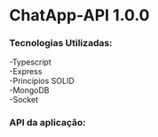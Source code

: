 # ChatApp-API 1.0.0

### Tecnologias Utilizadas:<br/>
  -Typescript <br/>
  -Express <br/>
  -Principios SOLID <br/>
  -MongoDB <br/>
  -Socket <br/>

### API da aplicação: 


